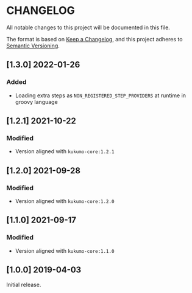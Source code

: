 # CHANGELOG


All notable changes to this project will be documented in this file.

The format is based on [Keep a Changelog][1],
and this project adheres to [Semantic Versioning][2].

## [1.3.0] 2022-01-26
### Added
- Loading extra steps as `NON_REGISTERED_STEP_PROVIDERS` at runtime in groovy language

## [1.2.1] 2021-10-22
### Modified
- Version aligned with `kukumo-core:1.2.1`

## [1.2.0] 2021-09-28
### Modified
- Version aligned with `kukumo-core:1.2.0`

## [1.1.0] 2021-09-17

### Modified
- Version aligned with `kukumo-core:1.1.0`

## [1.0.0] 2019-04-03

Initial release.


[1]: <https://keepachangelog.com/en/1.0.0/>
[2]: <https://semver.org>